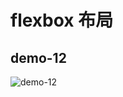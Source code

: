 # flexbox 布局

## demo-12

![demo-12](https://github.com/vxhly/web-demo/blob/master/demo-12/images/demo-12.png)
